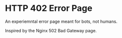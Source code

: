 # HTTP 402 Error Page

An experiemntal error page meant for bots, not humans.

Inspired by the Nginx 502 Bad Gateway page.
